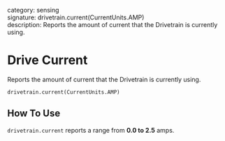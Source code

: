 category: sensing  
signature: drivetrain.current(CurrentUnits.AMP)  
description: Reports the amount of current that the Drivetrain is currently using.

# Drive Current

Reports the amount of current that the Drivetrain is currently using.

```don
drivetrain.current(CurrentUnits.AMP)
```

## How To Use

`drivetrain.current` reports a range from **0.0 to 2.5** amps.
	
<advanced>
</advanced>

